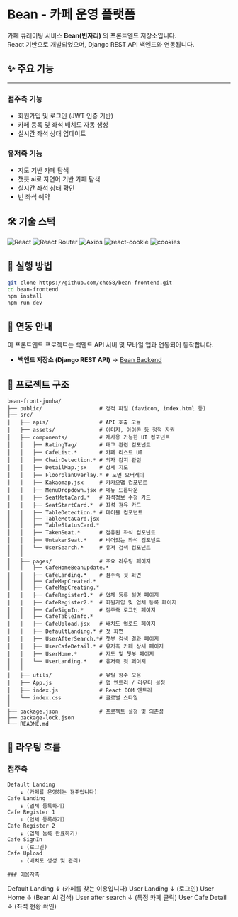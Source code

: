 # Bean - 카페 운영 플랫폼

카페 큐레이팅 서비스 **Bean(빈자리)** 의 프론트엔드 저장소입니다.  
React 기반으로 개발되었으며, Django REST API 백엔드와 연동됩니다.  


## ✨ 주요 기능
---
### 점주측 기능
- 회원가입 및 로그인 (JWT 인증 기반)
- 카페 등록 및 좌석 배치도 자동 생성
- 실시간 좌석 상태 업데이트

### 유저측 기능
- 지도 기반 카페 탐색
- 챗봇 ai로 자연어 기반 카페 탐색
- 실시간 좌석 상태 확인
- 빈 좌석 예약

## 🛠️ 기술 스택

![React](https://img.shields.io/badge/React-18.2.0-61DAFB?logo=react&logoColor=white)
![React Router](https://img.shields.io/badge/React_Router-6.3.0-CA4245?logo=react-router&logoColor=white)
![Axios](https://img.shields.io/badge/Axios-1.11.0-5A29E4?logo=axios&logoColor=white)
![react-cookie](https://img.shields.io/badge/react--cookie-8.0.1-FF9800?logo=react&logoColor=white)
![cookies](https://img.shields.io/badge/cookies-0.9.1-795548?logo=npm&logoColor=white)


## 🚀 실행 방법

```bash
git clone https://github.com/cho58/bean-frontend.git
cd bean-frontend
npm install
npm run dev
```

## 🔗 연동 안내

이 프론트엔드 프로젝트는 백엔드 API 서버 및 모바일 앱과 연동되어 동작합니다.

- **백엔드 저장소 (Django REST API)** → [Bean Backend](https://github.com/ajy121650/beanBack)  

## 📁 프로젝트 구조

```
bean-front-junha/
├── public/                  # 정적 파일 (favicon, index.html 등)
├── src/
│   ├── apis/                # API 호출 모듈
│   ├── assets/              # 이미지, 아이콘 등 정적 자원
│   ├── components/          # 재사용 가능한 UI 컴포넌트
│   │   ├── RatingTag/       # 태그 관련 컴포넌트
│   │   ├── CafeList.*       # 카페 리스트 UI
│   │   ├── ChairDetection.* # 의자 감지 관련
│   │   ├── DetailMap.jsx    # 상세 지도
│   │   ├── FloorplanOverlay.* # 도면 오버레이
│   │   ├── Kakaomap.jsx     # 카카오맵 컴포넌트
│   │   ├── MenuDropdown.jsx # 메뉴 드롭다운
│   │   ├── SeatMetaCard.*   # 좌석정보 수정 카드
│   │   ├── SeatStartCard.*  # 좌석 점유 카드
│   │   ├── TableDetection.* # 테이블 컴포넌트
│   │   ├── TableMetaCard.jsx
│   │   ├── TableStatusCard.* 
│   │   ├── TakenSeat.*      # 점유된 좌석 컴포넌트
│   │   ├── UntakenSeat.*    # 비어있는 좌석 컴포넌트
│   │   └── UserSearch.*     # 유저 검색 컴포넌트
│   │
│   ├── pages/               # 주요 라우팅 페이지
│   │   ├── CafeHomeBeanUpdate.* 
│   │   ├── CafeLanding.*    # 점주측 첫 화면
│   │   ├── CafeMapCreated.* 
│   │   ├── CafeMapCreating.* 
│   │   ├── CafeRegister1.*  # 업체 등록 설명 페이지
│   │   ├── CafeRegister2.*  # 회원가입 밎 업체 등록 페이지
│   │   ├── CafeSignIn.*     # 점주측 로그인 페이지
│   │   ├── CafeTableInfo.* 
│   │   ├── CafeUpload.jsx   # 배치도 업로드 페이지
│   │   ├── DefaultLanding.* # 첫 화면
│   │   ├── UserAfterSearch.*# 챗봇 검색 결과 페이지
│   │   ├── UserCafeDetail.* # 유저측 카페 상세 페이지
│   │   ├── UserHome.*       # 지도 및 챗봇 페이지
│   │   └── UserLanding.*    # 유저측 첫 페이지
│   │
│   ├── utils/               # 유틸 함수 모음
│   ├── App.js               # 앱 엔트리 / 라우터 설정
│   ├── index.js             # React DOM 엔트리
│   └── index.css            # 글로벌 스타일
│
├── package.json             # 프로젝트 설정 및 의존성
├── package-lock.json
└── README.md
```

## 📝 라우팅 흐름
### 점주측
```
Default Landing
    ↓ (카페를 운영하는 점주입니다)
Cafe Landing
    ↓ (업체 등록하기)
Cafe Register 1
    ↓ (업체 등록하기)
Cafe Register 2
    ↓ (업체 등록 완료하기)
Cafe SignIn
    ↓ (로그인)
Cafe Upload
    ↓ (배치도 생성 및 관리)

### 이용자측
```
Default Landing
    ↓ (카페를 찾는 이용입니다)
User Landing
    ↓ (로그인)
User Home
    ↓ (Bean AI 검색)
User after search
    ↓ (특정 카페 클릭)
User Cafe Detail
    ↓ (좌석 현황 확인)

```

